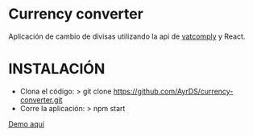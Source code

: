 # Currency converter

Aplicación de cambio de divisas utilizando la api de [vatcomply](https://www.vatcomply.com/documentation) y React.


# INSTALACIÓN
- Clona el código: > git clone https://github.com/AyrDS/currency-converter.git
- Corre la aplicación: > npm start

[Demo aquí](https://curr-corn.netlify.app/)
